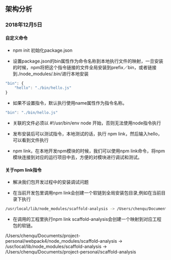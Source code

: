 ## 架构分析

### 2018年12月5日

#### 自定义命令

 - npm init 初始化package.json

 - 设置package.json的bin属性作为命令名称到本地执行文件的映射，一旦安装的时候，npm将把这个指令链接的文件全局安装到prefix／bin，或者链接到./node_modules/.bin/进行本地安装

 ```javascript
 "bin": {
     "hello": "./bin/hello.js"
 }
 ```

  - 如果不设置指令，默认执行使用name属性作为指令名称。

 ```javascript
 "bin": "./bin/hello.js"
 ```
  - 关联的文件必须以 #!/usr/bin/env node 开始，否则无法使用node指令执行

  - 发布安装后可以测试指令，本地测试的话，执行 npm link，然后输入hello，可以看到文件执行

  - npm link，在本地开发npm模块的时候，我们可以使用npm link命令，将npm模块连接到对应的运行项目中去，方便的对模块进行调试和测试。


#### 关于npm link指令

 - 解决我们包开发过程中的安装调试问题

 - 在当前开发包里调用npm link会创建一个软链到全局安装包目录,例如在当前目录下执行

 ```bash
 /usr/local/lib/node_modules/scaffold-analysis -> /Users/chenqu/Documents/project-personal/scaffold-analysis
 ```
- 在调用的工程里执行npm link scaffold-analysis会创建一个映射到对应工程包的软链。

/Users/chenqu/Documents/project-personal/webpack4/node_modules/scaffold-analysis -> /usr/local/lib/node_modules/scaffold-analysis -> /Users/chenqu/Documents/project-personal/scaffold-analysis